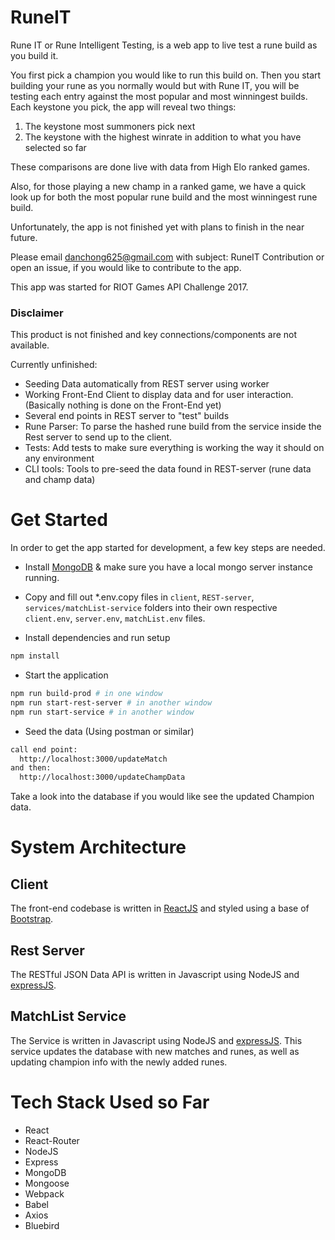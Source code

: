 # RuneIT

Rune IT or Rune Intelligent Testing, is a web app to live test a rune build as you build it.

You first pick a champion you would like to run this build on. 
Then you start building your rune as you normally would but with Rune IT, you will be testing each entry against the most popular and most winningest builds.
Each keystone you pick, the app will reveal two things:
  1. The keystone most summoners pick next
  2. The keystone with the highest winrate in addition to what you have selected so far

These comparisons are done live with data from High Elo ranked games.

Also, for those playing a new champ in a ranked game, we have a quick look up for both the most popular rune build and the most winningest rune build.

Unfortunately, the app is not finished yet with plans to finish in the near future.

Please email danchong625@gmail.com with subject: RuneIT Contribution or open an issue, if you would like to contribute to the app.

This app was started for RIOT Games API Challenge 2017.

### Disclaimer

This product is not finished and key connections/components are not available. 

Currently unfinished:

- Seeding Data automatically from REST server using worker
- Working Front-End Client to display data and for user interaction. (Basically nothing is done on the Front-End yet)
- Several end points in REST server to "test" builds
- Rune Parser: To parse the hashed rune build from the service inside the Rest server to send up to the client.
- Tests: Add tests to make sure everything is working the way it should on any environment
- CLI tools: Tools to pre-seed the data found in REST-server (rune data and champ data)

# Get Started

In order to get the app started for development, a few key steps are needed.

* Install [MongoDB](https://www.mongodb.com/) & make sure you have a local mongo server instance running.

* Copy and fill out *.env.copy files in `client`, `REST-server`, `services/matchList-service` folders into their own respective `client.env`, `server.env`, `matchList.env` files.

* Install dependencies and run setup

```bash
npm install
```

* Start the application
```bash
npm run build-prod # in one window
npm run start-rest-server # in another window
npm run start-service # in another window
```

* Seed the data (Using postman or similar)
```bash
call end point:
  http://localhost:3000/updateMatch
and then:
  http://localhost:3000/updateChampData
```

Take a look into the database if you would like see the updated Champion data.

# System Architecture

## Client

The front-end codebase is written in [ReactJS](https://reactjs.org/) and styled using a base of [Bootstrap](https://v4-alpha.getbootstrap.com/).

## Rest Server

The RESTful JSON Data API is written in Javascript using NodeJS and [expressJS](https://expressjs.com/).

## MatchList Service

The Service is written in Javascript using NodeJS and [expressJS](https://expressjs.com/). This service updates the database with new matches and runes, as well as updating champion info with the newly added runes.

# Tech Stack Used so Far

- React
- React-Router
- NodeJS
- Express
- MongoDB
- Mongoose
- Webpack
- Babel
- Axios
- Bluebird